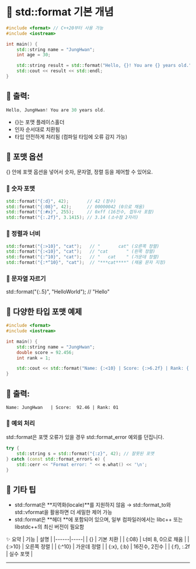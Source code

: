 # 🧵 std::format 기본 개념
```cpp
#include <format> // C++20부터 사용 가능
#include <iostream>

int main() {
    std::string name = "JungHwan";
    int age = 30;

    std::string result = std::format("Hello, {}! You are {} years old.", name, age);
    std::cout << result << std::endl;
}
```
## 📌 출력:
```cpp
Hello, JungHwan! You are 30 years old.
```

- {}는 포맷 플레이스홀더
- 인자 순서대로 치환됨
- 타입 안전하게 처리됨 (컴파일 타임에 오류 감지 가능)

## 🧮 포맷 옵션
{} 안에 포맷 옵션을 넣어서 숫자, 문자열, 정렬 등을 제어할 수 있어요.

### 🔢 숫자 포맷
```cpp
std::format("{:d}", 42);       // 42 (정수)
std::format("{:08}", 42);      // 00000042 (0으로 채움)
std::format("{:#x}", 255);     // 0xff (16진수, 접두사 포함)
std::format("{:.2f}", 3.1415); // 3.14 (소수점 2자리)
```

### 📏 정렬과 너비
```cpp
std::format("{:>10}", "cat");   // "       cat" (오른쪽 정렬)
std::format("{:<10}", "cat");   // "cat       " (왼쪽 정렬)
std::format("{:^10}", "cat");   // "   cat    " (가운데 정렬)
std::format("{:*^10}", "cat");  // "***cat****" (채움 문자 지정)
```

### 🧵 문자열 자르기
std::format("{:.5}", "HelloWorld"); // "Hello"



## 🧪 다양한 타입 포맷 예제
```cpp
#include <format>
#include <iostream>

int main() {
    std::string name = "JungHwan";
    double score = 92.456;
    int rank = 1;

    std::cout << std::format("Name: {:<10} | Score: {:>6.2f} | Rank: {:02}", name, score, rank);
}
```

## 📌 출력:
```
Name: JungHwan   | Score:  92.46 | Rank: 01
```


### 🧨 예외 처리
std::format은 포맷 오류가 있을 경우 std::format_error 예외를 던집니다.
```cpp
try {
    std::string s = std::format("{:z}", 42); // 잘못된 포맷
} catch (const std::format_error& e) {
    std::cerr << "Format error: " << e.what() << '\n';
}
```


## 🧰 기타 팁
- std::format은 **지역화(locale)**를 지원하지 않음 → std::format_to와 std::vformat을 활용하면 더 세밀한 제어 가능
- std::format은 **헤더 <format>**에 포함되어 있으며, 일부 컴파일러에서는 libc++ 또는 libstdc++의 최신 버전이 필요함

✨ 요약
| 기능 | 설명 |
|------|-----| 
| {} | 기본 치환 | 
| {:08} | 너비 8, 0으로 채움 | 
| {:>10} | 오른쪽 정렬 | 
| {:^10} | 가운데 정렬 | 
| {:x}, {:b} | 16진수, 2진수 | 
| {:f}, :.2f | 실수 포맷 | 

----



